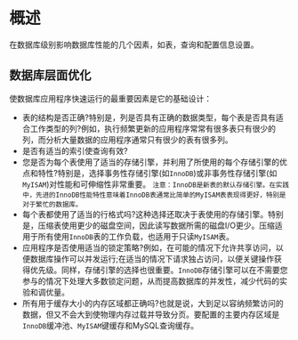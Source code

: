 # 概述

在数据库级别影响数据库性能的几个因素，如表，查询和配置信息设置。

## 数据库层面优化

使数据库应用程序快速运行的最重要因素是它的基础设计：

- 表的结构是否正确?特别是，列是否具有正确的数据类型，每个表是否具有适合工作类型的列?例如，执行频繁更新的应用程序常常有很多表只有很少的列，而分析大量数据的应用程序通常只有很少的表有很多列。
- 是否有适当的索引使查询有效?
- 您是否为每个表使用了适当的存储引擎，并利用了所使用的每个存储引擎的优点和特性?特别是，选择事务性存储引擎(如`InnoDB`)或非事务性存储引擎(如`MyISAM`)对性能和可伸缩性非常重要。
`注意：InnoDB是新表的默认存储引擎。在实践中，先进的InnoDB性能特性意味着InnoDB表通常比简单的MyISAM表表现得更好，特别是对于繁忙的数据库。`
- 每个表都使用了适当的行格式吗?这种选择还取决于表使用的存储引擎。特别是，压缩表使用更少的磁盘空间，因此读写数据所需的磁盘I/O更少。压缩适用于所有使用`InnoDB`表的工作负载，也适用于只读`MyISAM`表。
- 应用程序是否使用适当的锁定策略?例如，在可能的情况下允许共享访问，以便数据库操作可以并发运行;在适当的情况下请求独占访问，以便关键操作获得优先级。同样，存储引擎的选择也很重要。`InnoDB`存储引擎可以在不需要您参与的情况下处理大多数锁定问题，从而提高数据库的并发性，减少代码的实验和调优量。
- 所有用于缓存大小的内存区域都正确吗?也就是说，大到足以容纳频繁访问的数据，但又不会大到使物理内存过载并导致分页。要配置的主要内存区域是`InnoDB`缓冲池、`MyISAM`键缓存和MySQL查询缓存。










